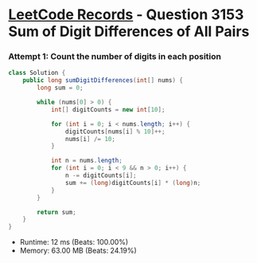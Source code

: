 # [LeetCode Records](../../README.md) - Question 3153 Sum of Digit Differences of All Pairs

### Attempt 1: Count the number of digits in each position
```java
class Solution {
    public long sumDigitDifferences(int[] nums) {
        long sum = 0;

        while (nums[0] > 0) {
            int[] digitCounts = new int[10];

            for (int i = 0; i < nums.length; i++) {
                digitCounts[nums[i] % 10]++;
                nums[i] /= 10;
            }

            int n = nums.length;
            for (int i = 0; i < 9 && n > 0; i++) {
                n -= digitCounts[i];
                sum += (long)digitCounts[i] * (long)n;
            }
        }

        return sum;
    }
}
```
- Runtime: 12 ms (Beats: 100.00%)
- Memory: 63.00 MB (Beats: 24.19%)

<br>
